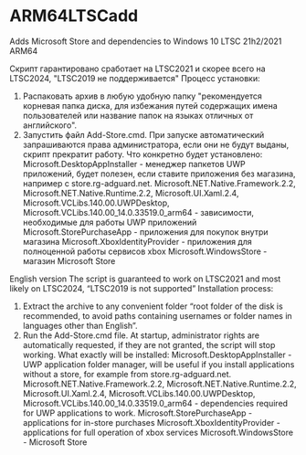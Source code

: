 # ARM64LTSCadd
Adds Microsoft Store and dependencies to Windows 10 LTSC 21h2/2021 ARM64

Скрипт гарантировано сработает на LTSC2021 и скорее всего на LTSC2024, "LTSC2019 не поддерживается"
Процесс установки:
1. Распаковать архив в любую удобную папку "рекомендуется корневая папка диска, для избежания путей содержащих имена пользователей или название папок на языках отличных от английского".
2. Запустить файл Add-Store.cmd. При запуске автоматический запрашиваются права администратора, если они не будут выданы, скрипт прекратит работу.
Что конкретно будет установлено:
Microsoft.DesktopAppInstaller - менеджер папкетов UWP приложений, будет полезен, если ставите приложения без магазина, например с store.rg-adguard.net.
Microsoft.NET.Native.Framework.2.2, Microsoft.NET.Native.Runtime.2.2, Microsoft.UI.Xaml.2.4, Microsoft.VCLibs.140.00.UWPDesktop, Microsoft.VCLibs.140.00_14.0.33519.0_arm64  - зависимости, необходимые для работы UWP приложений
Microsoft.StorePurchaseApp - приложения для покупок внутри магазина
Microsoft.XboxIdentityProvider - приложения для полноценной работы сервисов xbox
Microsoft.WindowsStore - магазин Microsoft Store

English version
The script is guaranteed to work on LTSC2021 and most likely on LTSC2024, “LTSC2019 is not supported”
Installation process:
1. Extract the archive to any convenient folder “root folder of the disk is recommended, to avoid paths containing usernames or folder names in languages other than English”.
2. Run the Add-Store.cmd file. At startup, administrator rights are automatically requested, if they are not granted, the script will stop working.
What exactly will be installed:
Microsoft.DesktopAppInstaller - UWP application folder manager, will be useful if you install applications without a store, for example from store.rg-adguard.net.
Microsoft.NET.Native.Framework.2.2, Microsoft.NET.Native.Runtime.2.2, Microsoft.UI.Xaml.2.4, Microsoft.VCLibs.140.00.UWPDesktop, Microsoft.VCLibs.140.00_14.0.33519.0_arm64 - dependencies required for UWP applications to work.
Microsoft.StorePurchaseApp - applications for in-store purchases
Microsoft.XboxIdentityProvider - applications for full operation of xbox services
Microsoft.WindowsStore - Microsoft Store

